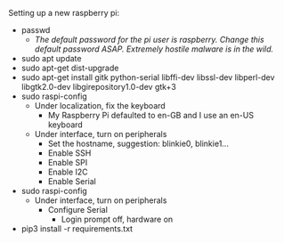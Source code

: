 Setting up a new raspberry pi:
* passwd
  - *The default password for the pi user is raspberry.  Change this default password ASAP.  Extremely hostile malware is in the wild.*
* sudo apt update
* sudo apt-get dist-upgrade
* sudo apt-get install gitk python-serial libffi-dev libssl-dev libperl-dev libgtk2.0-dev libgirepository1.0-dev gtk+3
* sudo raspi-config
  * Under localization, fix the keyboard
    * My Raspberry Pi defaulted to en-GB and I use an en-US keyboard
  * Under interface, turn on peripherals
    * Set the hostname, suggestion: blinkie0, blinkie1...
    * Enable SSH
    * Enable SPI
    * Enable I2C
    * Enable Serial
* sudo raspi-config
  * Under interface, turn on peripherals
    * Configure Serial
      * Login prompt off, hardware on
* pip3 install -r requirements.txt
